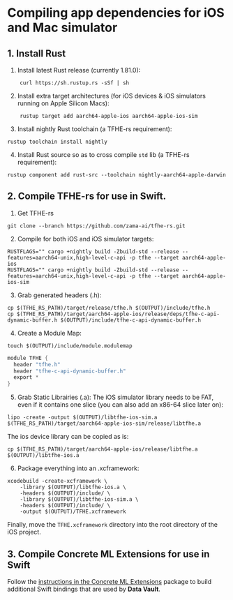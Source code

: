 # Compiling app dependencies for iOS and Mac simulator

## 1. Install Rust

1. Install latest Rust release (currently 1.81.0):
```shell
    curl https://sh.rustup.rs -sSf | sh
``` 

2.  Install extra target architectures (for iOS devices & iOS simulators running on Apple Silicon Macs):
```shell
    rustup target add aarch64-apple-ios aarch64-apple-ios-sim
```

3. Install nightly Rust toolchain (a TFHE-rs requirement):
```shell
rustup toolchain install nightly
```

4. Install Rust source so as to cross compile `std` lib (a TFHE-rs requirement):
```shell
rustup component add rust-src --toolchain nightly-aarch64-apple-darwin
```

## 2. Compile TFHE-rs for use in Swift.

1. Get TFHE-rs
```shell
git clone --branch https://github.com/zama-ai/tfhe-rs.git
```

2. Compile for both iOS and iOS simulator targets:
```shell
RUSTFLAGS="" cargo +nightly build -Zbuild-std --release --features=aarch64-unix,high-level-c-api -p tfhe --target aarch64-apple-ios
RUSTFLAGS="" cargo +nightly build -Zbuild-std --release --features=aarch64-unix,high-level-c-api -p tfhe --target aarch64-apple-ios-sim
```

3. Grab generated headers (.h):
```shell
cp $(TFHE_RS_PATH)/target/release/tfhe.h $(OUTPUT)/include/tfhe.h
cp $(TFHE_RS_PATH)/target/aarch64-apple-ios/release/deps/tfhe-c-api-dynamic-buffer.h $(OUTPUT)/include/tfhe-c-api-dynamic-buffer.h
```

4. Create a Module Map:
```shell
touch $(OUTPUT)/include/module.modulemap
```

```swift
module TFHE {
  header "tfhe.h"
  header "tfhe-c-api-dynamic-buffer.h"
  export *
}
```

5. Grab Static Librairies (.a):
The iOS simulator library needs to be FAT, even if it contains one slice (you can also add an x86-64 slice later on):
```shell
lipo -create -output $(OUTPUT)/libtfhe-ios-sim.a $(TFHE_RS_PATH)/target/aarch64-apple-ios-sim/release/libtfhe.a
```

The ios device library can be copied as is:
```shell
cp $(TFHE_RS_PATH)/target/aarch64-apple-ios/release/libtfhe.a $(OUTPUT)/libtfhe-ios.a
```

6. Package everything into an .xcframework:
```shell
xcodebuild -create-xcframework \
    -library $(OUTPUT)/libtfhe-ios.a \
    -headers $(OUTPUT)/include/ \
    -library $(OUTPUT)/libtfhe-ios-sim.a \
    -headers $(OUTPUT)/include/ \
    -output $(OUTPUT)/TFHE.xcframework
```

Finally, move the `TFHE.xcframework` directory into the root directory of the iOS project. 

## 3. Compile Concrete ML Extensions for use in Swift

Follow the [instructions in the Concrete ML Extensions](https://github.com/zama-ai/concrete-ml-extensions?tab=readme-ov-file#from-source-for-ios) package to build additional Swift bindings that are used by **Data Vault**.
